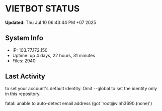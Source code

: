 # VIETBOT STATUS
**Updated**: Thu Jul 10 06:43:44 PM +07 2025

## System Info
- IP: 103.77.172.150
- Uptime: up 4 days, 22 hours, 31 minutes
- Files: 2940

## Last Activity

to set your account's default identity.
Omit --global to set the identity only in this repository.

fatal: unable to auto-detect email address (got 'root@vinh3690.(none)')
